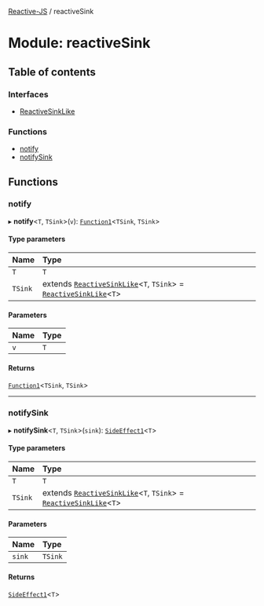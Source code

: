 [Reactive-JS](../README.md) / reactiveSink

# Module: reactiveSink

## Table of contents

### Interfaces

- [ReactiveSinkLike](../interfaces/reactiveSink.ReactiveSinkLike.md)

### Functions

- [notify](reactiveSink.md#notify)
- [notifySink](reactiveSink.md#notifysink)

## Functions

### notify

▸ **notify**<`T`, `TSink`\>(`v`): [`Function1`](functions.md#function1)<`TSink`, `TSink`\>

#### Type parameters

| Name | Type |
| :------ | :------ |
| `T` | `T` |
| `TSink` | extends [`ReactiveSinkLike`](../interfaces/reactiveSink.ReactiveSinkLike.md)<`T`, `TSink`\> = [`ReactiveSinkLike`](../interfaces/reactiveSink.ReactiveSinkLike.md)<`T`\> |

#### Parameters

| Name | Type |
| :------ | :------ |
| `v` | `T` |

#### Returns

[`Function1`](functions.md#function1)<`TSink`, `TSink`\>

___

### notifySink

▸ **notifySink**<`T`, `TSink`\>(`sink`): [`SideEffect1`](functions.md#sideeffect1)<`T`\>

#### Type parameters

| Name | Type |
| :------ | :------ |
| `T` | `T` |
| `TSink` | extends [`ReactiveSinkLike`](../interfaces/reactiveSink.ReactiveSinkLike.md)<`T`, `TSink`\> = [`ReactiveSinkLike`](../interfaces/reactiveSink.ReactiveSinkLike.md)<`T`\> |

#### Parameters

| Name | Type |
| :------ | :------ |
| `sink` | `TSink` |

#### Returns

[`SideEffect1`](functions.md#sideeffect1)<`T`\>
